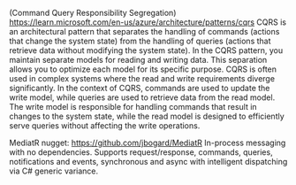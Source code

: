  (Command Query Responsibility Segregation) https://learn.microsoft.com/en-us/azure/architecture/patterns/cqrs
CQRS is an architectural pattern that separates the handling of commands (actions that change the system state) from the handling of queries (actions that retrieve data without modifying the system state). In the CQRS pattern, you maintain separate models for reading and writing data. This separation allows you to optimize each model for its specific purpose. CQRS is often used in complex systems where the read and write requirements diverge significantly.
In the context of CQRS, commands are used to update the write model, while queries are used to retrieve data from the read model. The write model is responsible for handling commands that result in changes to the system state, while the read model is designed to efficiently serve queries without affecting the write operations.


MediatR nugget: https://github.com/jbogard/MediatR
In-process messaging with no dependencies.
Supports request/response, commands, queries, notifications and events, synchronous and async with intelligent dispatching via C# generic variance.